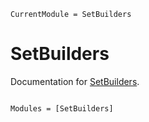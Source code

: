 ```@meta
CurrentModule = SetBuilders
```

# SetBuilders

Documentation for [SetBuilders](https://github.com/grnydawn/SetBuilders.jl).

```@index
```

```@autodocs
Modules = [SetBuilders]
```

